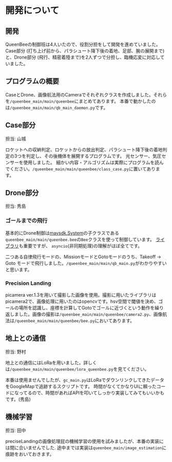 # 開発について

## 開発
QueenBeeの制御班は4人いたので、役割分担をして開発を進めていました。Case部分 (打ち上げ前から、パラシュート降下後の着地、足部、腕の展開まで) と、Drone部分 (飛行、精密着陸まで)を2人ずつで分担し、臨機応変に対応していました。


## プログラムの概要
CaseとDrone、画像航法用のCameraでそれぞれクラスを作成しました。それらを`/queenbee_main/main/queenbee`にまとめてあります。
本番で動かしたのは`/queenbee_main/main/qb_main_daemon.py`です。

## Case部分
担当: 山城

ロケットへの収納判定、ロケットからの放出判定、パラシュート降下後の着地判定の3つを判定し、その後機体を展開するプログラムです。
光センサー、気圧センサーを使用しました。
細かい内容・アルゴリズムは実際にプログラムを読んでください。`/queenbee_main/main/queenbee/class_case.py`に置いてあります。

## Drone部分 
担当: 秀島
### ゴールまでの飛行
基本的にDrone制御は[mavsdk.System](https://github.com/mavlink/MAVSDK-Python?tab=readme-ov-file)の子クラスである`queenbee_main/main/queenbee.bee`の`Bee`クラスを使って制御しています。
[ライブラリ](http://mavsdk-python-docs.s3-website.eu-central-1.amazonaws.com/system.html#mavsdk.system.System)も重要ですが、
`asyncio`(非同期処理)の理解がほぼ全てです。

二つある自律飛行モードの、MissionモードとGotoモードのうち、Takeoff → Goto モードで飛行しました。`/queenbee_main/main/qb_main.py`がわかりやすいと思います。

### Precision Landing
picamera ver.1.3を用いて撮影した画像を使用。撮影に用いたライブラリはpicamera2で、画像処理に用いたのはopencvです。hsv空間で閾値を決め、ゴールの場所を認識し、座標を計算してGotoでゴールに近づくという動作を繰り返しました。画像の撮影は`/queenbee_main/main/queenbee/camera2.py`、画像航法は`/queenbee_main/main/queenbee/bee.py`においてあります。

## 地上との通信
担当: 野村

地上との通信にはLoRaを用いました。詳しくは`/queenbee_main/main/queenbee/lora_queenbee.py`を見てください。

本番は使用ませんでしたが、`gc_main.py`はLoRaでダウンリンクしてきたデータをGoogleMapで追跡するスクリプトです。
時間がなくてかなりUIに頼ったコードになってるので、時間があればAPIを叩いてしっかり実装してみてもいいかもです。(秀島)

## 機械学習
担当: 田中

preciseLandingの画像処理屁の機械学習の使用を試みましたが、本番の実装には間に合いませんでした.
途中までは実装は`queenbee_main/image_estimation`に痕跡をおいておきます。